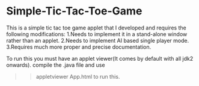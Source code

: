 # Simple-Tic-Tac-Toe-Game
This is a simple tic tac toe game applet that I developed and requires the following modifications:
  1.Needs to implement it in a stand-alone window rather than an applet.
  2.Needs to implement AI based single player mode.
  3.Requires much more proper and precise documentation.
  
To run this you must have an applet viewer(It comes by default with all jdk2 onwards).
compile the .java file and use 
>>appletviewer App.html
to run this.
